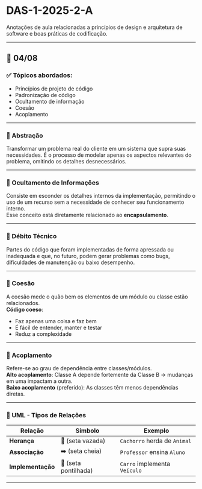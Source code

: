 # DAS-1-2025-2-A

Anotações de aula relacionadas a princípios de design e arquitetura de software e boas práticas de codificação.

---

## 📅 04/08

### ✅ Tópicos abordados:
- Princípios de projeto de código
- Padronização de código
- Ocultamento de informação
- Coesão
- Acoplamento

-----

### 🔹 Abstração
Transformar um problema real do cliente em um sistema que supra suas necessidades. É o processo de modelar apenas os aspectos relevantes do problema, omitindo os detalhes desnecessários.

---

### 🔹 Ocultamento de Informações
Consiste em esconder os detalhes internos da implementação, permitindo o uso de um recurso sem a necessidade de conhecer seu funcionamento interno.  
Esse conceito está diretamente relacionado ao **encapsulamento**.

---

### 🔹 Débito Técnico
Partes do código que foram implementadas de forma apressada ou inadequada e que, no futuro, podem gerar problemas como bugs, dificuldades de manutenção ou baixo desempenho.

---

### 🔹 Coesão
A coesão mede o quão bem os elementos de um módulo ou classe estão relacionados.  
**Código coeso**:
- Faz apenas uma coisa e faz bem
- É fácil de entender, manter e testar
- Reduz a complexidade

---

### 🔹 Acoplamento
Refere-se ao grau de dependência entre classes/módulos.  
**Alto acoplamento**: Classe A depende fortemente da Classe B → mudanças em uma impactam a outra.  
**Baixo acoplamento** (preferido): As classes têm menos dependências diretas.

---

### 🔹 UML - Tipos de Relações

| Relação        | Símbolo       | Exemplo                             |
|----------------|----------------|-------------------------------------|
| **Herança**    | 🔼 (seta vazada) | `Cachorro` herda de `Animal`        |
| **Associação** | ➡️ (seta cheia) | `Professor` ensina `Aluno`          |
| **Implementação** | 🔁 (seta pontilhada) | `Carro` implementa `Veículo`     |

---

